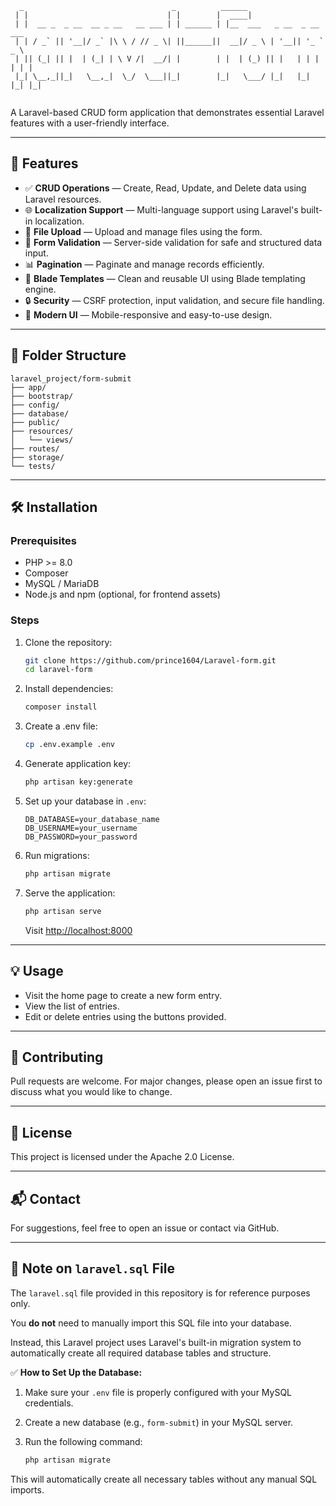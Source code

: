 ```
  _                                 _          ______                      
 | |                               | |        |  ____|                     
 | |  __ _  _ __  __ _ __   __ ___ | | ______ | |__  ___   _ __  _ __ ___  
 | | / _` || '__|/ _` |\ \ / // _ \| ||______||  __|/ _ \ | '__|| '_ ` _ \
 | || (_| || |  | (_| | \ V /|  __/| |        | |  | (_) || |   | | | | | |
 |_| \__,_||_|   \__,_|  \_/  \___||_|        |_|   \___/ |_|   |_| |_| |_|
                                                                           
```

A Laravel-based CRUD form application that demonstrates essential Laravel features with a user-friendly interface.

---

## 🚀 Features

* ✅ **CRUD Operations** — Create, Read, Update, and Delete data using Laravel resources.
* 🌐 **Localization Support** — Multi-language support using Laravel's built-in localization.
* 📁 **File Upload** — Upload and manage files using the form.
* 📄 **Form Validation** — Server-side validation for safe and structured data input.
* 📊 **Pagination** — Paginate and manage records efficiently.
* 🎨 **Blade Templates** — Clean and reusable UI using Blade templating engine.
* 🔒 **Security** — CSRF protection, input validation, and secure file handling.
* 🔧 **Modern UI** — Mobile-responsive and easy-to-use design.

---

## 📁 Folder Structure

```
laravel_project/form-submit
├── app/
├── bootstrap/
├── config/
├── database/
├── public/
├── resources/
│   └── views/
├── routes/
├── storage/
└── tests/
```

---

## 🛠️ Installation

### Prerequisites

* PHP >= 8.0
* Composer
* MySQL / MariaDB
* Node.js and npm (optional, for frontend assets)

### Steps

1. Clone the repository:

   ```bash
   git clone https://github.com/prince1604/Laravel-form.git
   cd laravel-form
   ```
2. Install dependencies:

   ```bash
   composer install
   ```
3. Create a .env file:

   ```bash
   cp .env.example .env
   ```
4. Generate application key:

   ```bash
   php artisan key:generate
   ```
5. Set up your database in `.env`:

   ```env
   DB_DATABASE=your_database_name
   DB_USERNAME=your_username
   DB_PASSWORD=your_password
   ```
6. Run migrations:

   ```bash
   php artisan migrate
   ```
7. Serve the application:

   ```bash
   php artisan serve
   ```

   Visit [http://localhost:8000](http://localhost:8000)

---

## 💡 Usage

* Visit the home page to create a new form entry.
* View the list of entries.
* Edit or delete entries using the buttons provided.

---

## 🤝 Contributing

Pull requests are welcome. For major changes, please open an issue first to discuss what you would like to change.

---

## 📄 License

This project is licensed under the Apache 2.0 License.

---

## 📬 Contact

For suggestions, feel free to open an issue or contact via GitHub.

---

## 📌 Note on `laravel.sql` File

The `laravel.sql` file provided in this repository is for reference purposes only.

You **do not** need to manually import this SQL file into your database.

Instead, this Laravel project uses Laravel's built-in migration system to automatically create all required database tables and structure.

✅ **How to Set Up the Database:**

1. Make sure your `.env` file is properly configured with your MySQL credentials.
2. Create a new database (e.g., `form-submit`) in your MySQL server.
3. Run the following command:

   ```bash
   php artisan migrate
   ```

This will automatically create all necessary tables without any manual SQL imports.
